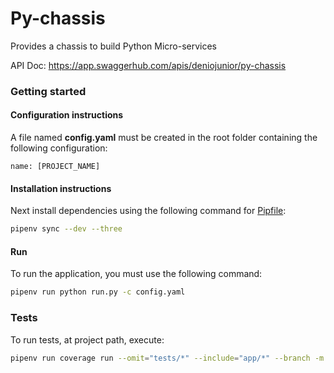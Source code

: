 # Py-chassis
Provides a chassis to build Python Micro-services
 
API Doc: https://app.swaggerhub.com/apis/deniojunior/py-chassis

### Getting started

#### Configuration instructions

A file named **config.yaml** must be created in the root folder containing the following configuration:

```
name: [PROJECT_NAME]
``` 

#### Installation instructions


Next install dependencies using the following command for [Pipfile](https://github.com/deniojunior/py-chassis/blob/prod/Pipfile):
```bash
pipenv sync --dev --three
```

#### Run
To run the application, you must use the following command:

```bash
pipenv run python run.py -c config.yaml
```

### Tests
To run tests, at project path, execute: 

```bash
pipenv run coverage run --omit="tests/*" --include="app/*" --branch -m unittest discover -s tests/unit -p "*_test.py"
```
